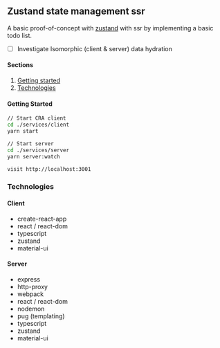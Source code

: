 ## Zustand state management ssr

A basic proof-of-concept with [zustand](https://github.com/pmndrs/zustand/) with ssr by implementing a basic todo list.

- [ ] Investigate Isomorphic (client & server) data hydration

#### Sections

1. [Getting started](#getting-strated)
3. [Technologies](#technologies)


#### Getting Started 

```sh
// Start CRA client
cd ./services/client
yarn start

// Start server 
cd ./services/server
yarn server:watch

visit http://localhost:3001
```

### Technologies

#### Client
- create-react-app 
- react / react-dom 
- typescript
- zustand
- material-ui

#### Server 
- express
- http-proxy
- webpack
- react / react-dom 
- nodemon
- pug (templating)
- typescript
- zustand
- material-ui
